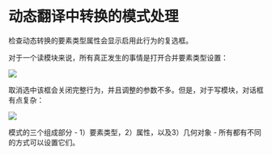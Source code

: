 # 动态翻译中转换的模式处理 #

检查动态转换的要素类型属性会显示启用此行为的复选框。

对于一个读模块来说，所有真正发生的事情是打开合并要素类型设置：

![](./Images/Img3.041.DynamicReaderFTDialog.png)

取消选中该框会关闭完整行为，并且调整的参数不多。但是，对于写模块，对话框有点复杂：

![](./Images/Img3.042.DynamicWriterFTDialog.png)

模式的三个组成部分 - 1）要素类型，2）属性，以及3）几何对象 - 所有都有不同的方式可以设置它们。

</table>
